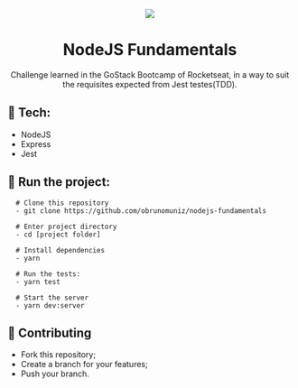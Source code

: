 <p align="center">
  <img src="https://i.imgur.com/MLNi8Jn.png">
</p>
<h1 align=center>NodeJS Fundamentals</h1>
<p align="center">Challenge learned in the GoStack Bootcamp of Rocketseat, in a way to suit the requisites expected from Jest testes(TDD).

</p>

## :rocket: Tech:
- NodeJS
- Express
- Jest

## :rocket: Run the project:
```shell
  # Clone this repository
  - git clone https://github.com/obrunomuniz/nodejs-fundamentals
  
  # Enter project directory
  - cd [project folder]
  
  # Install dependencies
  - yarn
  
  # Run the tests:
  - yarn test
  
  # Start the server
  - yarn dev:server
```

## :rocket: Contributing
- Fork this repository;
- Create a branch for your features;
- Push your branch.
